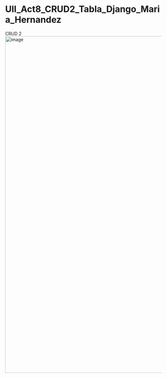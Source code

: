 # UII_Act8_CRUD2_Tabla_Django_Maria_Hernandez
CRUD 2
<img width="1920" height="1080" alt="image" src="https://github.com/user-attachments/assets/69debd57-f2ea-4f76-a412-3964181d53ea" />
